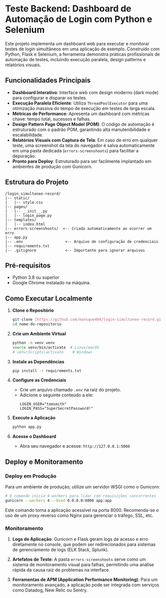 # Teste Backend: Dashboard de Automação de Login com Python e Selenium

Este projeto implementa um dashboard web para executar e monitorar testes de login simultâneos em uma aplicação de exemplo. Construído com Python, Flask e Selenium, a ferramenta demonstra práticas profissionais de automação de testes, incluindo execução paralela, design patterns e relatórios visuais.

## Funcionalidades Principais

-   **Dashboard Interativo**: Interface web com design moderno (dark mode) para configurar e disparar os testes.
-   **Execução Paralela Eficiente**: Utiliza `ThreadPoolExecutor` para uma otimização massiva do tempo de execução em testes de larga escala.
-   **Métricas de Performance**: Apresenta um dashboard com métricas chave: tempo total, sucessos e falhas.
-   **Design Pattern Page Object Model (POM)**: O código de automação é estruturado com o padrão POM, garantindo alta manutenibilidade e escalabilidade.
-   **Relatórios Visuais com Captura de Tela**: Em caso de erro em qualquer teste, uma screenshot da tela do navegador é salva automaticamente em uma pasta dedicada (`errors-screenshoots`) para facilitar a depuração.
-   **Pronto para Deploy**: Estruturado para ser facilmente implantado em ambientes de produção com Gunicorn.

## Estrutura do Projeto

```
/login_simultaneo-record/
|-- static/
|   |-- style.css
|-- pages/
|   |-- __init__.py
|   |-- login_page.py
|-- templates/
|   |-- index.html
|-- errors-screenshoots/  <-- Criada automaticamente ao ocorrer um erro
|-- app.py
|-- .env                   <-- Arquivo de configuração de credenciais
|-- requirements.txt
|-- .gitignore             <-- Importante para ignorar arquivos
```

## Pré-requisitos

-   Python 3.8 ou superior
-   Google Chrome instalado na máquina.

## Como Executar Localmente

1.  **Clone o Repositório**
    ```bash
    git clone [https://github.com/mansque404/login-simultaneo-record.git](https://github.com/mansque404/login-simultaneo-record.git)
    cd nome-do-repositorio
    ```

2.  **Crie um Ambiente Virtual**
    ```bash
    python -m venv venv
    source venv/bin/activate  # Linux/macOS
    # venv\Scripts\activate    # Windows
    ```

3.  **Instale as Dependências**
    ```bash
    pip install -r requirements.txt
    ```

4.  **Configure as Credenciais**
    * Crie um arquivo chamado `.env` na raiz do projeto.
    * Adicione o seguinte conteúdo a ele:
        ```.env
        LOGIN_USER="tomsmith"
        LOGIN_PASS="SuperSecretPassword!"
        ```

5.  **Execute a Aplicação**
    ```bash
    python app.py
    ```

6.  **Acesse o Dashboard**
    * Abra seu navegador e acesse: `http://127.0.0.1:5000`

## Deploy e Monitoramento

### **Deploy em Produção**

Para um ambiente de produção, utilize um servidor WSGI como o Gunicorn:

```bash
# O comando inicia 4 workers para lidar com requisições concorrentes
gunicorn --workers 4 --bind 0.0.0.0:8000 app:app
```
Este comando torna a aplicação acessível na porta 8000. Recomenda-se o uso de um proxy reverso como Nginx para gerenciar o tráfego, SSL, etc.

### **Monitoramento**

1.  **Logs de Aplicação**: Gunicorn e Flask geram logs de acesso e erro diretamente no console, que podem ser redirecionados para sistemas de gerenciamento de logs (ELK Stack, Splunk).

2.  **Artefatos de Teste**: A pasta `errors-screenshoots` serve como um sistema de monitoramento visual para falhas, permitindo uma análise rápida da causa raiz de problemas na interface.

3.  **Ferramentas de APM (Application Performance Monitoring)**: Para um monitoramento avançado, a aplicação pode ser integrada com serviços como Datadog, New Relic ou Sentry.